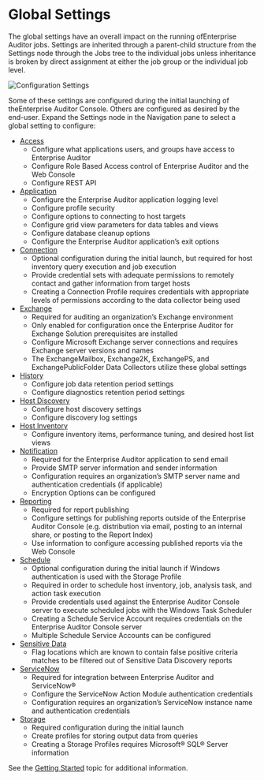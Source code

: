 # Global Settings

The global settings have an overall impact on the running ofEnterprise Auditor jobs. Settings are
inherited through a parent-child structure from the Settings node through the Jobs tree to the
individual jobs unless inheritance is broken by direct assignment at either the job group or the
individual job level.

![Configuration Settings](/img/versioned_docs/accessanalyzer_11.6/accessanalyzer/admin/settings/globalsettings.webp)

Some of these settings are configured during the initial launching of theEnterprise Auditor Console.
Others are configured as desired by the end-user. Expand the Settings node in the Navigation pane to
select a global setting to configure:

- [Access](/docs/accessanalyzer/11.6/accessanalyzer/admin/settings/access/overview.md)
    - Configure what applications users, and groups have access to Enterprise Auditor
    - Configure Role Based Access control of Enterprise Auditor and the Web Console
    - Configure REST API
- [Application](/docs/accessanalyzer/11.6/accessanalyzer/admin/settings/application/overview.md)
    - Configure the Enterprise Auditor application logging level
    - Configure profile security
    - Configure options to connecting to host targets
    - Configure grid view parameters for data tables and views
    - Configure database cleanup options
    - Configure the Enterprise Auditor application’s exit options
- [Connection](/docs/accessanalyzer/11.6/accessanalyzer/admin/settings/connection/overview.md)
    - Optional configuration during the initial launch, but required for host inventory query
      execution and job execution
    - Provide credential sets with adequate permissions to remotely contact and gather information
      from target hosts
    - Creating a Connection Profile requires credentials with appropriate levels of permissions
      according to the data collector being used
- [Exchange](/docs/accessanalyzer/11.6/accessanalyzer/admin/settings/exchange.md)
    - Required for auditing an organization’s Exchange environment
    - Only enabled for configuration once the Enterprise Auditor for Exchange Solution prerequisites
      are installed
    - Configure Microsoft Exchange server connections and requires Exchange server versions and
      names
    - The ExchangeMailbox, Exchange2K, ExchangePS, and ExchangePublicFolder Data Collectors utilize
      these global settings
- [History](/docs/accessanalyzer/11.6/accessanalyzer/admin/settings/history.md)
    - Configure job data retention period settings
    - Configure diagnostics retention period settings
- [Host Discovery](/docs/accessanalyzer/11.6/accessanalyzer/admin/settings/hostdiscovery.md)
    - Configure host discovery settings
    - Configure discovery log settings
- [Host Inventory](/docs/accessanalyzer/11.6/accessanalyzer/admin/settings/hostinventory.md)
    - Configure inventory items, performance tuning, and desired host list views
- [Notification](/docs/accessanalyzer/11.6/accessanalyzer/admin/settings/notification.md)
    - Required for the Enterprise Auditor application to send email
    - Provide SMTP server information and sender information
    - Configuration requires an organization’s SMTP server name and authentication credentials (if
      applicable)
    - Encryption Options can be configured
- [Reporting](/docs/accessanalyzer/11.6/accessanalyzer/admin/settings/reporting.md)
    - Required for report publishing
    - Configure settings for publishing reports outside of the Enterprise Auditor Console (e.g.
      distribution via email, posting to an internal share, or posting to the Report Index)
    - Use information to configure accessing published reports via the Web Console
- [Schedule](/docs/accessanalyzer/11.6/accessanalyzer/admin/settings/schedule.md)
    - Optional configuration during the initial launch if Windows authentication is used with the
      Storage Profile
    - Required in order to schedule host inventory, job, analysis task, and action task execution
    - Provide credentials used against the Enterprise Auditor Console server to execute scheduled
      jobs with the Windows Task Scheduler
    - Creating a Schedule Service Account requires credentials on the Enterprise Auditor Console
      server
    - Multiple Schedule Service Accounts can be configured
- [Sensitive Data](/docs/accessanalyzer/11.6/accessanalyzer/admin/settings/sensitivedata/overview.md)
    - Flag locations which are known to contain false positive criteria matches to be filtered out
      of Sensitive Data Discovery reports
- [ServiceNow](/docs/accessanalyzer/11.6/accessanalyzer/admin/settings/servicenow.md)
    - Required for integration between Enterprise Auditor and ServiceNow®
    - Configure the ServiceNow Action Module authentication credentials
    - Configuration requires an organization’s ServiceNow instance name and authentication
      credentials
- [Storage](/docs/accessanalyzer/11.6/accessanalyzer/admin/settings/storage/overview.md)
    - Required configuration during the initial launch
    - Create profiles for storing output data from queries
    - Creating a Storage Profiles requires Microsoft® SQL® Server information

See the
[Getting Started](/docs/accessanalyzer/11.6/accessanalyzer/gettingstarted.md) topic
for additional information.
